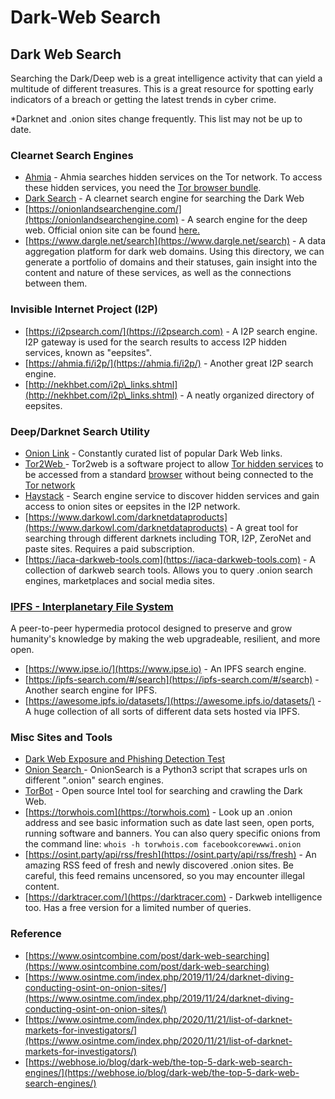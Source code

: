 # Dark-Web Search

## **Dark Web Search**

Searching the Dark/Deep web is a great intelligence activity that can yield a multitude of different treasures. This is a great resource for spotting early indicators of a breach or getting the latest trends in cyber crime.&#x20;

\*Darknet and .onion sites change frequently. This list may not be up to date.

### Clearnet Search Engines

* [Ahmia](https://ahmia.fi) -  Ahmia searches hidden services on the Tor network. To access these hidden services, you need the [Tor browser bundle](https://www.torproject.org/projects/torbrowser.html).
* [Dark Search](https://darksearch.io) - A clearnet search engine for searching the Dark Web
* [https://onionlandsearchengine.com/](https://onionlandsearchengine.com) - A search engine for the deep web. Official onion site can be found [here.](http://3bbad7fauom4d6sgppalyqddsqbf5u5p56b5k5uk2zxsy3d6ey2jobad.onion)
* [https://www.dargle.net/search](https://www.dargle.net/search) - A data aggregation platform for dark web domains. Using this directory, we can generate a portfolio of domains and their statuses, gain insight into the content and nature of these services, as well as the connections between them.

### Invisible Internet Project (I2P)

* [https://i2psearch.com/](https://i2psearch.com) - A I2P search engine. I2P gateway is used for the search results to access I2P hidden services, known as "eepsites".
* [https://ahmia.fi/i2p/](https://ahmia.fi/i2p/) - Another great I2P search engine.
* [http://nekhbet.com/i2p\_links.shtml](http://nekhbet.com/i2p\_links.shtml) - A neatly organized directory of eepsites.

### Deep/Darknet Search Utility

* [Onion Link](http://onionlink.online) - Constantly curated list of popular Dark Web links.
* [Tor2Web ](https://tor2web.org)- Tor2web is a software project to allow [Tor hidden services](https://en.wikipedia.org/wiki/List\_of\_Tor\_hidden\_services) to be accessed from a standard [browser](https://en.wikipedia.org/wiki/Web\_browser) without being connected to the [Tor network](https://en.wikipedia.org/wiki/Tor\_\(anonymity\_network\))
* [Haystack](http://haystak5njsmn2hqkewecpaxetahtwhsbsa64jom2k22z5afxhnpxfid.onion) - Search engine service to discover hidden services and gain access to onion sites or eepsites in the I2P network.
* [https://www.darkowl.com/darknetdataproducts](https://www.darkowl.com/darknetdataproducts) - A great tool for searching through different darknets including TOR, I2P, ZeroNet and paste sites. Requires a paid subscription.
* [https://iaca-darkweb-tools.com](https://iaca-darkweb-tools.com) - A collection of darkweb search tools. Allows you to query .onion search engines, marketplaces and social media sites.

### [IPFS - Interplanetary File System](https://ipfs.io)

A peer-to-peer hypermedia protocol designed to preserve and grow humanity's knowledge by making the web upgradeable, resilient, and more open.

* [https://www.ipse.io/](https://www.ipse.io) - An IPFS search engine.
* [https://ipfs-search.com/#/search](https://ipfs-search.com/#/search) - Another search engine for IPFS.
* [https://awesome.ipfs.io/datasets/](https://awesome.ipfs.io/datasets/) - A huge collection of all sorts of different data sets hosted via IPFS.

### Misc Sites and Tools

* [Dark Web Exposure and Phishing Detection Test](https://www.immuniweb.com/darkweb/)
* [Onion Search ](https://github.com/megadose/OnionSearch)-  OnionSearch is a Python3 script that scrapes urls on different ".onion" search engines.
* [TorBot](https://github.com/DedSecInside/TorBot) -  Open source Intel tool for searching and crawling the Dark Web.
* [https://torwhois.com](https://torwhois.com) - Look up an .onion address and see basic information such as date last seen, open ports, running software and banners. You can also query specific onions from the command line: `whois -h torwhois.com facebookcorewwwi.onion`&#x20;
* &#x20;[https://osint.party/api/rss/fresh](https://osint.party/api/rss/fresh) - An amazing RSS feed of fresh and newly discovered .onion sites. Be careful, this feed remains uncensored, so you may encounter illegal content.
* [https://darktracer.com/](https://darktracer.com) - Darkweb intelligence too. Has a free version for a limited number of queries.

### Reference

* [https://www.osintcombine.com/post/dark-web-searching](https://www.osintcombine.com/post/dark-web-searching)
* [https://www.osintme.com/index.php/2019/11/24/darknet-diving-conducting-osint-on-onion-sites/](https://www.osintme.com/index.php/2019/11/24/darknet-diving-conducting-osint-on-onion-sites/)
* [https://www.osintme.com/index.php/2020/11/21/list-of-darknet-markets-for-investigators/](https://www.osintme.com/index.php/2020/11/21/list-of-darknet-markets-for-investigators/)
* [https://webhose.io/blog/dark-web/the-top-5-dark-web-search-engines/](https://webhose.io/blog/dark-web/the-top-5-dark-web-search-engines/)
